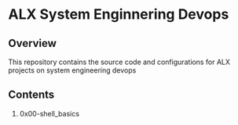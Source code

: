 # ALX System Enginnering Devops 

## Overview

This repository contains the source code and configurations for ALX projects on system engineering devops

## Contents

1. 0x00-shell_basics
